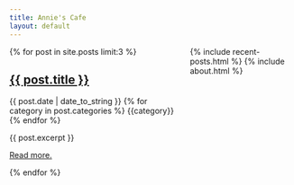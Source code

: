 ```yaml
---
title: Annie's Cafe
layout: default
---
```

<div class="columns">
   <section class="column is-three-quarters">
      {% for post in site.posts limit:3 %}
         <div class="content">
            <h2 class="title"><a href="{{ post.url }}">{{ post.title }}</a></h2>
            <p class="subtitle">
               {{ post.date | date_to_string }}
               {% for category in post.categories %}
                  <span class="tag">{{category}}</span>
               {% endfor %}
            </p>
            {{ post.excerpt }}
            <p>
               <a href="{{ post.url }}">Read more.</a>
            </p>
         </div>
      {% endfor %}
   </section>
   <aside class="column is-one-quarters is-hidden-mobile">
      {% include recent-posts.html %}
      {% include about.html %}
   </aside>
</div>
